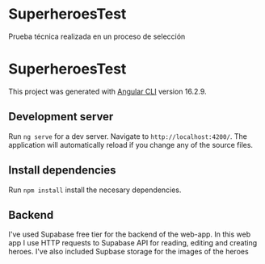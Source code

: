 # SuperheroesTest

Prueba técnica realizada en un proceso de selección

# SuperheroesTest

This project was generated with [Angular CLI](https://github.com/angular/angular-cli) version 16.2.9.

## Development server

Run `ng serve` for a dev server. Navigate to `http://localhost:4200/`. The application will automatically reload if you change any of the source files.

## Install dependencies

Run `npm install` install the necesary dependencies.

## Backend

I've used Supabase free tier for the backend of the web-app. In this web app I use HTTP requests to Supabase API for reading, editing and creating heroes. I've also included Supbase storage for the images of the heroes
